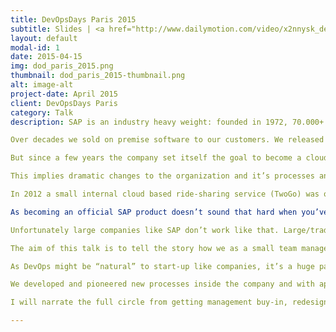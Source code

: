 ```yaml
---
title: DevOpsDays Paris 2015
subtitle: Slides | <a href="http://www.dailymotion.com/video/x2nnysk_devopsdays-paris-2015-dirk-lehmann-making-the-elephant-dance-daily-deliveries-at-sap_tech">Video</a>
layout: default
modal-id: 1
date: 2015-04-15
img: dod_paris_2015.png
thumbnail: dod_paris_2015-thumbnail.png
alt: image-alt
project-date: April 2015
client: DevOpsDays Paris
category: Talk
description: SAP is an industry heavy weight: founded in 1972, 70.000+ employees in over 50 countries. We sell business critical enterprise applications to our customers, ERP system that process pay slips, corporate financial statements, critical stuff like that.

Over decades we sold on premise software to our customers. We released updates once or twice a year. Major product releases each x-years.

But since a few years the company set itself the goal to become a cloud company.

This implies dramatic changes to the organization and it’s processes and beliefs.

In 2012 a small internal cloud based ride-sharing service (TwoGo) was ordered to become an official SAP product.

As becoming an official SAP product doesn’t sound that hard when you’ve already the service running in-house: Development done and ongoing, Operations up and running, quality hiccups cured…opening the service shouldn’t be that hard.

Unfortunately large companies like SAP don’t work like that. Large/traditional companies have gazillions of processes, regulations, standards which must be fulfilled and documented before you are allowed to release as an official product.

The aim of this talk is to tell the story how we as a small team managed to change the huge SAP.

As DevOps might be “natural” to start-up like companies, it’s a huge paradigm and cultural shift in companies like SAP which used to be successful with their way of doing things since decades.

We developed and pioneered new processes inside the company and with applying DevOps and Continuous Delivery as first SAP product ever we now (since Oct. 2014) delivery daily to our customers, making us the fasted delivering product of SAP.

I will narrate the full circle from getting management buy-in, redesigning corporate processes, pioneering new technologies and how to change corporate culture in large and traditional enterprises.

---
```

